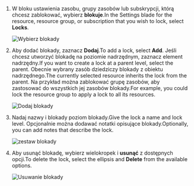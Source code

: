 1. <span data-ttu-id="b0f44-101">W bloku ustawienia zasobu, grupy zasobów lub subskrypcji, którą chcesz zablokować, wybierz **blokuje**.</span><span class="sxs-lookup"><span data-stu-id="b0f44-101">In the Settings blade for the resource, resource group, or subscription that you wish to lock, select **Locks**.</span></span>
   
      ![Wybierz blokady](./media/resource-manager-lock-resources/select-lock.png)
2. <span data-ttu-id="b0f44-103">Aby dodać blokady, zaznacz **Dodaj**.</span><span class="sxs-lookup"><span data-stu-id="b0f44-103">To add a lock, select **Add**.</span></span> <span data-ttu-id="b0f44-104">Jeśli chcesz utworzyć blokadę na poziomie nadrzędnym, zaznacz element nadrzędny.</span><span class="sxs-lookup"><span data-stu-id="b0f44-104">If you want to create a lock at a parent level, select the parent.</span></span> <span data-ttu-id="b0f44-105">Obecnie wybrany zasób dziedziczy blokady z obiektu nadrzędnego.</span><span class="sxs-lookup"><span data-stu-id="b0f44-105">The currently selected resource inherits the lock from the parent.</span></span> <span data-ttu-id="b0f44-106">Na przykład można zablokować grupę zasobów, aby zastosować do wszystkich jej zasobów blokady.</span><span class="sxs-lookup"><span data-stu-id="b0f44-106">For example, you could lock the resource group to apply a lock to all its resources.</span></span>
   
      ![Dodaj blokady](./media/resource-manager-lock-resources/add-lock.png) 
3. <span data-ttu-id="b0f44-108">Nadaj nazwy i blokady poziom blokady.</span><span class="sxs-lookup"><span data-stu-id="b0f44-108">Give the lock a name and lock level.</span></span> <span data-ttu-id="b0f44-109">Opcjonalnie można dodawać notatki opisujące blokady.</span><span class="sxs-lookup"><span data-stu-id="b0f44-109">Optionally, you can add notes that describe the lock.</span></span>
   
      ![zestaw blokady](./media/resource-manager-lock-resources/set-lock.png) 
4. <span data-ttu-id="b0f44-111">Aby usunąć blokadę, wybierz wielokropek i **usunąć** z dostępnych opcji.</span><span class="sxs-lookup"><span data-stu-id="b0f44-111">To delete the lock, select the ellipsis and **Delete** from the available options.</span></span>
   
      ![Usuwanie blokady](./media/resource-manager-lock-resources/delete-lock.png) 

